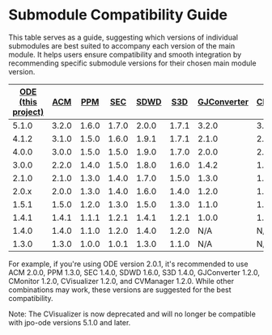 # Submodule Compatibility Guide
This table serves as a guide, suggesting which versions of individual submodules are best suited to accompany each version of the main module. It helps users ensure compatibility and smooth integration by recommending specific submodule versions for their chosen main module version.

| [ODE (this project)](https://github.com/usdot-jpo-ode/jpo-ode/releases) | [ACM](https://github.com/usdot-jpo-ode/asn1_codec/releases) | [PPM](https://github.com/usdot-jpo-ode/jpo-cvdp/releases) | [SEC](https://github.com/usdot-jpo-ode/jpo-security-svcs/releases) | [SDWD](https://github.com/usdot-jpo-ode/jpo-sdw-depositor/releases) | [S3D](https://github.com/usdot-jpo-ode/jpo-s3-deposit/releases) | [GJConverter](https://github.com/usdot-jpo-ode/jpo-geojsonconverter/releases) | [CMonitor](https://github.com/usdot-jpo-ode/jpo-conflictmonitor/releases) | [CVisualizer](https://github.com/usdot-jpo-ode/jpo-conflictvisualizer/releases) | [CVManager](https://github.com/usdot-jpo-ode/jpo-cvmanager/releases) | [MEC](https://github.com/usdot-jpo-ode/jpo-mec-deposit/releases) |
|-------|-------|-------|-------|-------|-------|-------|-------|-------|-------|-------|
| 5.1.0 | 3.2.0 | 1.6.0 | 1.7.0 | 2.0.0 | 1.7.1 | 3.2.0 | 3.1.0 |  N/A  | 2.0.0 | 1.0.0 |
| 4.1.2 | 3.1.0 | 1.5.0 | 1.6.0 | 1.9.1 | 1.7.1 | 2.1.0 | 2.1.0 | 1.5.0 | 1.6.0 |  N/A  |
| 4.0.0 | 3.0.0 | 1.5.0 | 1.5.0 | 1.9.0 | 1.7.0 | 2.0.0 | 2.0.0 | 1.5.0 | 1.5.0 |  N/A  |
| 3.0.0 | 2.2.0 | 1.4.0 | 1.5.0 | 1.8.0 | 1.6.0 | 1.4.2 | 1.4.2 | 1.4.1 | 1.4.0 |  N/A  |
| 2.1.0 | 2.1.0 | 1.3.0 | 1.4.0 | 1.7.0 | 1.5.0 | 1.3.0 | 1.3.0 | 1.3.0 | 1.3.0 |  N/A  |
| 2.0.x | 2.0.0 | 1.3.0 | 1.4.0 | 1.6.0 | 1.4.0 | 1.2.0 | 1.2.0 | 1.2.0 | 1.2.0 |  N/A  |
| 1.5.1 | 1.5.0 | 1.2.0 | 1.3.0 | 1.5.0 | 1.3.0 | 1.1.0 | 1.1.0 | 1.1.0 | 1.1.0 |  N/A  |
| 1.4.1 | 1.4.1 | 1.1.1 | 1.2.1 | 1.4.1 | 1.2.1 | 1.0.0 | 1.0.1 | 1.0.1 | 1.0.1 |  N/A  |
| 1.4.0 | 1.4.0 | 1.1.0 | 1.2.0 | 1.4.0 | 1.2.0 |  N/A  |  N/A  |  N/A  |  N/A  |  N/A  |
| 1.3.0 | 1.3.0 | 1.0.0 | 1.0.1 | 1.3.0 | 1.1.0 |  N/A  |  N/A  |  N/A  |  N/A  |  N/A  |

For example, if you're using ODE version 2.0.1, it's recommended to use ACM 2.0.0, PPM 1.3.0, SEC 1.4.0, SDWD 1.6.0, S3D 1.4.0, GJConverter 1.2.0, CMonitor 1.2.0, CVisualizer 1.2.0, and CVManager 1.2.0. While other combinations may work, these versions are suggested for the best compatibility.

Note: The CVisualizer is now deprecated and will no longer be compatible with jpo-ode versions 5.1.0 and later.
